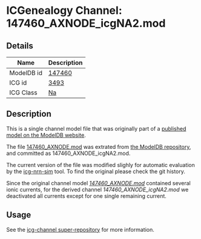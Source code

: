 # ICGenealogy Channel: 147460\_AXNODE\_icgNA2.mod

## Details

Name | Description
---- | -----------
ModelDB id | [147460](http://senselab.med.yale.edu/ModelDB/ShowModel.cshtml?model=147460)
ICG id | [3493](http://icg.neurotheory.ox.ac.uk/channels/2/3493)
ICG Class | [Na](http://icg.neurotheory.ox.ac.uk/channels/2)

## Description

This is a single channel model file that was originally part of a [published model on the ModelDB website](http://senselab.med.yale.edu/mModelDB/ShowModel.cshtml?model=147460).


The file [147460\_AXNODE.mod](147460_AXNODE_icgNA2.mod) was extrated from [the ModelDB repository](http://senselab.med.yale.edu/ModelDB/ShowModel.cshtml?model=147460), and committed as 147460\_AXNODE\_icgNA2.mod.

The current version of the file was modified slighly for automatic evaluation by the [icg-nrn-sim](https://github.com/icgenealogy/icg-nrn-sim) tool. To find the original please check the git history.

Since the original channel model *[147460\_AXNODE.mod](http://senselab.med.yale.edu/ModelDB/ShowModel.cshtml?model=147460)* contained several ionic currents, for the derived channel *147460\_AXNODE\_icgNA2.mod* we deactivated all currents except for one single remaining current.


## Usage

See the [icg-channel super-repository](https://github.com/icgenealogy/icg-channels) for more information.